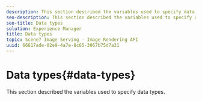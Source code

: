 ```yaml
---
description: This section described the variables used to specify data types.
seo-description: This section described the variables used to specify data types.
seo-title: Data types
solution: Experience Manager
title: Data types
topic: Scene7 Image Serving - Image Rendering API
uuid: 66617ade-82e9-4a7e-8c65-3067b75d7a31
---
```


# Data types{#data-types}

This section described the variables used to specify data types.

